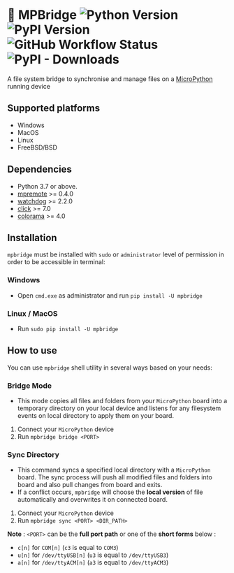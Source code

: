 # 📂 MPBridge ![Python Version](https://img.shields.io/badge/Python-3.7%20or%20later-blue?style=flat-square) ![PyPI Version](https://img.shields.io/pypi/v/mpbridge?label=PyPI%20Version&style=flat-square) ![GitHub Workflow Status](https://img.shields.io/github/actions/workflow/status/AmirHmZz/mpbridge/python-publish.yml?label=Builds&style=flat-square) ![PyPI - Downloads](https://img.shields.io/pypi/dm/MPbridge?label=Downloads&style=flat-square)

A file system bridge to synchronise and manage files on a [MicroPython](https://github.com/micropython/micropython)
running device

## Supported platforms

- Windows
- MacOS
- Linux
- FreeBSD/BSD

## Dependencies

- Python 3.7 or above.
- [mpremote](https://pypi.org/project/mpremote/) >= 0.4.0
- [watchdog](https://pypi.org/project/watchdog/) >= 2.2.0
- [click](https://pypi.org/project/click/) >= 7.0
- [colorama](https://pypi.org/project/colorama/) >= 4.0

## Installation

`mpbridge` must be installed with `sudo` or `administrator` level of permission in order to be accessible in terminal:

### Windows

* Open `cmd.exe` as administrator and run `pip install -U mpbridge`

### Linux / MacOS

* Run `sudo pip install -U mpbridge`

## How to use

You can use `mpbridge` shell utility in several ways based on your needs:

### Bridge Mode

* This mode copies all files and folders from your `MicroPython` board into a temporary directory on your local device
  and listens for any filesystem events on local directory to apply them on your board.

1. Connect your `MicroPython` device
2. Run `mpbridge bridge <PORT>`

### Sync Directory

* This command syncs a specified local directory with a `MicroPython` board. The sync process will push 
all modified files and folders into board and also pull changes from board and exits.
* If a conflict occurs, `mpbridge` will choose the **local version** of file automatically and
overwrites it on connected board.
1. Connect your `MicroPython` device
2. Run `mpbridge sync <PORT> <DIR_PATH>`

**Note** : `<PORT>` can be the **full port path** or one of the **short forms** below :

* `c[n]` for `COM[n]` (`c3` is equal to `COM3`)
* `u[n]` for `/dev/ttyUSB[n]` (`u3` is equal to `/dev/ttyUSB3`)
* `a[n]` for `/dev/ttyACM[n]` (`a3` is equal to `/dev/ttyACM3`)
